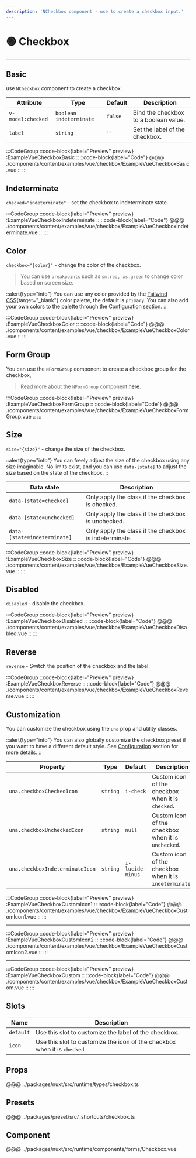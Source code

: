 ```yaml
---
description: 'NCheckbox component - use to create a checkbox input.'
---
```


# 🟢 Checkbox

---

## Basic

use `NCheckbox` component to create a checkbox.

| Attribute         | Type                      | Default | Description                           |
| ----------------- | ------------------------- | ------- | ------------------------------------- |
| `v-model:checked` | `boolean` `indeterminate` | `false` | Bind the checkbox to a boolean value. |
| `label`           | `string`                  | `''`    | Set the label of the checkbox.        |

:::CodeGroup
::code-block{label="Preview" preview}
  :ExampleVueCheckboxBasic
::
::code-block{label="Code"}
@@@ ./components/content/examples/vue/checkbox/ExampleVueCheckboxBasic.vue
::
:::

## Indeterminate

`checked="indeterminate"` - set the checkbox to indeterminate state.

:::CodeGroup
::code-block{label="Preview" preview}
  :ExampleVueCheckboxIndeterminate
::
::code-block{label="Code"}
@@@ ./components/content/examples/vue/checkbox/ExampleVueCheckboxIndeterminate.vue
::
:::

## Color

`checkbox="{color}"` - change the color of the checkbox.

> You can use `breakpoints` such as `sm:red, xs:green` to change color based on screen size.

::alert{type="info"}
You can use any color provided by the [Tailwind CSS](https://tailwindcss.com/docs/customizing-colors){target="_blank"} color palette, the default is `primary`. You can also add your own colors to the palette through the [Configuration section](/#getting-started/configuration).
::

:::CodeGroup
::code-block{label="Preview" preview}
  :ExampleVueCheckboxColor
::
::code-block{label="Code"}
@@@ ./components/content/examples/vue/checkbox/ExampleVueCheckboxColor.vue
::
:::

## Form Group

You can use the `NFormGroup` component to create a checkbox group for the checkbox,

> Read more about the `NFormGroup` component [here](form-group).

:::CodeGroup
::code-block{label="Preview" preview}
  :ExampleVueCheckboxFormGroup
::
::code-block{label="Code"}
@@@ ./components/content/examples/vue/checkbox/ExampleVueCheckboxFormGroup.vue
::
:::

## Size

`size="{size}"` - change the size of the checkbox.

::alert{type="info"}
  You can freely adjust the size of the checkbox using any size imaginable. No limits exist, and you can use `data-[state]` to adjust the size based on the state of the checkbox.
::

| Data state                   | Description                                            |
| ---------------------------- | ------------------------------------------------------ |
| `data-[state=checked]`       | Only apply the class if the checkbox is checked.       |
| `data-[state=unchecked]`     | Only apply the class if the checkbox is unchecked.     |
| `data-[state=indeterminate]` | Only apply the class if the checkbox is indeterminate. |

:::CodeGroup
::code-block{label="Preview" preview}
  :ExampleVueCheckboxSize
::
::code-block{label="Code"}
@@@ ./components/content/examples/vue/checkbox/ExampleVueCheckboxSize.vue
::
:::

## Disabled

`disabled` - disable the checkbox.

:::CodeGroup
::code-block{label="Preview" preview}
  :ExampleVueCheckboxDisabled
::
::code-block{label="Code"}
@@@ ./components/content/examples/vue/checkbox/ExampleVueCheckboxDisabled.vue
::
:::

## Reverse

`reverse` - Switch the position of the checkbox and the label.

:::CodeGroup
::code-block{label="Preview" preview}
  :ExampleVueCheckboxReverse
::
::code-block{label="Code"}
@@@ ./components/content/examples/vue/checkbox/ExampleVueCheckboxReverse.vue
::
:::

## Customization

You can customize the checkbox using the `una` prop and utility classes.

::alert{type="info"}
  You can also globally customize the checkbox preset if you want to have a different default style. See [Configuration](/#getting-started/configuration) section for more details.
::

| Property                        | Type     | Default          | Description                                             |
| ------------------------------- | -------- | ---------------- | ------------------------------------------------------- |
| `una.checkboxCheckedIcon`       | `string` | `i-check`        | Custom icon of the checkbox when it is `checked`.       |
| `una.checkboxUncheckedIcon`     | `string` | `null`           | Custom icon of the checkbox when it is `unchecked`.     |
| `una.checkboxIndeterminateIcon` | `string` | `i-lucide-minus` | Custom icon of the checkbox when it is `indeterminate`. |




:::CodeGroup
::code-block{label="Preview" preview}
  :ExampleVueCheckboxCustomIcon1
::
::code-block{label="Code"}
@@@ ./components/content/examples/vue/checkbox/ExampleVueCheckboxCustomIcon1.vue
::
:::

---

:::CodeGroup
::code-block{label="Preview" preview}
  :ExampleVueCheckboxCustomIcon2
::
::code-block{label="Code"}
@@@ ./components/content/examples/vue/checkbox/ExampleVueCheckboxCustomIcon2.vue
::
:::

---

:::CodeGroup
::code-block{label="Preview" preview}
  :ExampleVueCheckboxCustom
::
::code-block{label="Code"}
@@@ ./components/content/examples/vue/checkbox/ExampleVueCheckboxCustom.vue
::
:::

## Slots

| Name      | Description                                                              |
| --------- | ------------------------------------------------------------------------ |
| `default` | Use this slot to customize the label of the checkbox.                    |
| `icon`    | Use this slot to customize the icon of the checkbox when it is `checked` |

## Props
@@@ ../packages/nuxt/src/runtime/types/checkbox.ts

## Presets
@@@ ../packages/preset/src/_shortcuts/checkbox.ts

## Component
@@@ ../packages/nuxt/src/runtime/components/forms/Checkbox.vue
